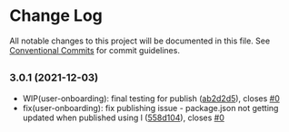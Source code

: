 # Change Log

All notable changes to this project will be documented in this file.
See [Conventional Commits](https://conventionalcommits.org) for commit guidelines.

## <small>3.0.1 (2021-12-03)</small>

* WIP(user-onboarding): final testing for publish ([ab2d2d5](https://github.com/sourcefuse/loopback4-microservice-catalog/commit/ab2d2d5)), closes [#0](https://github.com/sourcefuse/loopback4-microservice-catalog/issues/0)
* fix(user-onboarding): fix publishing issue - package.json not getting updated when published using l ([558d104](https://github.com/sourcefuse/loopback4-microservice-catalog/commit/558d104)), closes [#0](https://github.com/sourcefuse/loopback4-microservice-catalog/issues/0)
